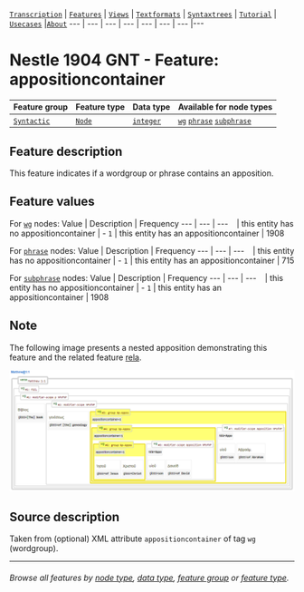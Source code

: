 <a name="start"></a>
[`Transcription`](../transcription.md#start) | [`Features`](../features.md#start) | [`Views`](../views.md#start) | [`Textformats`](../textformats.md#start) | [`Syntaxtrees`](../syntaxtrees.md#start) | [`Tutorial`](../../tutorial/README.md#start) | [`Usecases`](../usecases/README.md#start) |[`About`](../about.md#start)
---  | --- | --- | --- | --- | --- | --- |---

# Nestle 1904 GNT -  Feature: appositioncontainer

Feature group | Feature type | Data type | Available for node types
---  | --- | --- | --- 
[`Syntactic`](featuresbygroup.md#syntactic-features) | [`Node`](featuresbyfeaturetype.md#node-features) | [`integer`](featuresbydatatype.md#integer-datatype) | [`wg`](featuresbynodetype.md#wordgroup-nodes) [`phrase`](featuresbynodetype.md#phrase-nodes) [`subphrase`](featuresbynodetype.md#subphrase-nodes)

## Feature description 

This feature indicates if a wordgroup or phrase contains an apposition.

## Feature values 

For [`wg`](featuresbynodetype.md#wordgroup-nodes) nodes:
Value | Description | Frequency
---  | --- | --- 
` ` | this entity has no appositioncontainer | -
`1` | this entity has an appositioncontainer | 1908

For [`phrase`](featuresbynodetype.md#phrase-nodes) nodes:
Value | Description | Frequency
---  | --- | --- 
` ` | this entity has no appositioncontainer | -
`1` | this entity has an appositioncontainer | 715

For [`subphrase`](featuresbynodetype.md#subphrase-nodes) nodes:
Value | Description | Frequency
---  | --- | --- 
` ` | this entity has no appositioncontainer | -
`1` | this entity has an appositioncontainer | 1908


## Note

The following image presents a nested apposition demonstrating this feature and the related feature [rela](rela.md#readme).

<img src="images/appositioncontainer.png" width="600">

## Source description

Taken from (optional) XML attribute `appositioncontainer` of tag `wg` (wordgroup).

---
###### *Browse all features by [node type](featuresbynodetype.md#start), [data type](featuresbydatatype.md#start), [feature group](featuresbygroup.md#start) or [feature type](featuresbyfeaturetype.md#start).*

